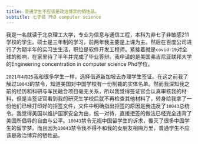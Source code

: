 ```yaml
---
title: 普通学生不应该是政治博弈的牺牲品。
subtitle: 七子硕 PhD computer science
---
```

我是一名就读于北京理工大学，专业为信息与通信工程，本科为非七子非敏感211学校的学生。硕士是三年制的学习，前两年我主要是上课为主。然后在百度公司进行了为期半年的实习生生活，职位是软件开发工程师。紧接着就是`covid-19`对全球的影响，在家里待了半年并完成了毕业答辩。我申请的是美国弗吉尼亚联邦大学的Engineering concentration in computer science Phd学位。

`2021年4月25`我和很多学生一样，选择借道新加坡去办理学生签证。在这之前我了解过`10043`的禁令，知道美国对中国学校有一份制裁的实体名单。然而我深知我之前的经历和科研与军民融合项目毫无关系，所以我觉得签证官会认真审核我的材料，但是当签证官看到我的研究生学校后就不再检查其他材料了，转身给我拿了一份他们已经打印好的拒签文件，文件中明确指出拒签的原因是我违反了`10043`总统令。我觉得美国以维护国家安全为由，统一对待，直接拒签的做法已经完全违背了美国所倡导的自由与公平。`10043`禁令无视中国留学生的诉求，覆灭了很多中国学生的留学梦。而且因为`10043`禁令我不得不和我的女朋友相隔万里，普通学生不应该是政治博弈的牺牲品。